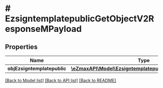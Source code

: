 # # EzsigntemplatepublicGetObjectV2ResponseMPayload

## Properties

Name | Type | Description | Notes
------------ | ------------- | ------------- | -------------
**objEzsigntemplatepublic** | [**\eZmaxAPI\Model\EzsigntemplatepublicResponseCompound**](EzsigntemplatepublicResponseCompound.md) |  |

[[Back to Model list]](../../README.md#models) [[Back to API list]](../../README.md#endpoints) [[Back to README]](../../README.md)
